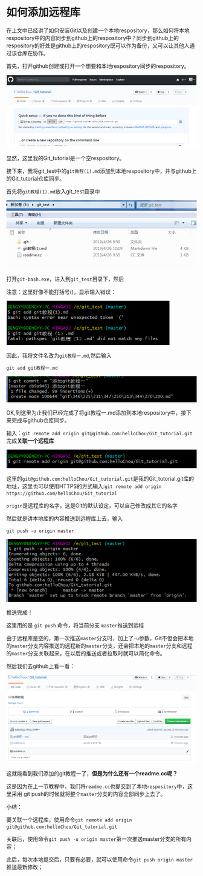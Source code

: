 # 如何添加远程库

在上文中已经讲了如何安装Git以及创建一个本地respository，那么如何将本地respository中的内容同步到github上的respository中？同步到github上的respository的好处是github上的respository既可以作为备份，又可以让其他人通过该仓库在协作。



首先，打开github创建或打开一个想要和本地respository同步的respository。

![1556248087430](assets/1556248087430.png)

显然，这里我的Git_tutorial是一个空respository。

接下来，我将git_test中的`git教程(1).md`添加到本地respository中，并与github上的Git_tutorial仓库同步。

首先将`git教程(1).md`放入git_test目录中

![1556245167391](assets/1556245167391.png)

打开`git-bash.exe`，进入到`git_test`目录下，然后

注意：这里好像不能打括号()，显示输入错误：

![1556245378678](assets/1556245378678.png)

因此，我将文件名改为`git教程一.md`,然后输入

`git add git教程一.md`

![1556245501929](assets/1556245501929.png)

OK,到这里为止我们已经完成了将git教程一.md添加到本地respository中，接下来完成与github仓库同步。



输入：`git remote add origin git@github.com:helloChou/Git_tutorial.git` 完成**关联一个远程库**

![1556245659389](assets/1556245659389.png)

这里的`git@github.com:helloChou/Git_tutorial.git`是我的Git_tutorial.git库的地址，这里也可以使用HTTPS的方式输入:`git remote add origin  https://github.com/helloChou/Git_tutorial`

`origin`是远程库的名字，这是Git的默认设定，可以自己修改成其它的名字



然后就是讲本地库的内容推送到远程库上去，输入

`git push -u origin master`

![1556245963519](assets/1556245963519.png)

推送完成！

这里用的是 `git push` 命令，将当前分支 `master`推送到远程

由于远程库是空的，第一次推送`master`分支时，加上了`-u`参数，Git不但会把本地的`master`分支内容推送的远程新的`master`分支，还会把本地的`master`分支和远程的`master`分支关联起来，在以后的推送或者拉取时就可以简化命令。



然后我们去github上看一看：

![1556246288982](assets/1556246288982.png)

这就能看到我们添加的git教程一了，**但是为什么还有一个readme.cc呢？**



这是因为在上一节教程中，我们将`readme.cc`也提交到了本地`respository`中，这里采用 git push的时候就将整个`master`分支的内容全部同步上去了。



小结：

要关联一个远程库，使用命令`git remote add origin git@github.com:helloChou/Git_tutorial.git` 

关联后，使用命令`git push -u origin master`第一次推送master分支的所有内容；

此后，每次本地提交后，只要有必要，就可以使用命令`git push origin master`推送最新修改；
